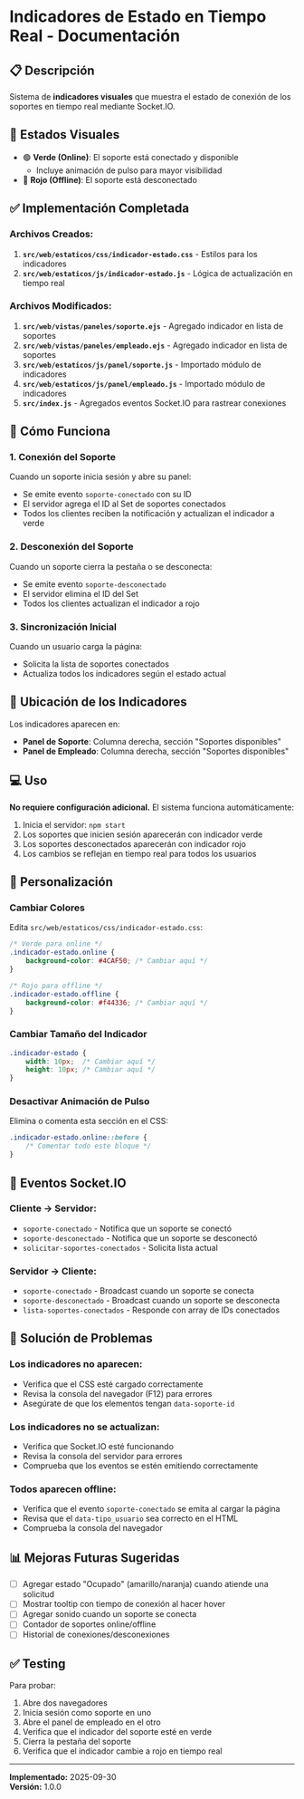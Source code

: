 # Indicadores de Estado en Tiempo Real - Documentación

## 📋 Descripción

Sistema de **indicadores visuales** que muestra el estado de conexión de los soportes en tiempo real mediante Socket.IO.

## 🎨 Estados Visuales

- 🟢 **Verde (Online)**: El soporte está conectado y disponible
  - Incluye animación de pulso para mayor visibilidad
- 🔴 **Rojo (Offline)**: El soporte está desconectado

## ✅ Implementación Completada

### Archivos Creados:
1. **`src/web/estaticos/css/indicador-estado.css`** - Estilos para los indicadores
2. **`src/web/estaticos/js/indicador-estado.js`** - Lógica de actualización en tiempo real

### Archivos Modificados:
1. **`src/web/vistas/paneles/soporte.ejs`** - Agregado indicador en lista de soportes
2. **`src/web/vistas/paneles/empleado.ejs`** - Agregado indicador en lista de soportes
3. **`src/web/estaticos/js/panel/soporte.js`** - Importado módulo de indicadores
4. **`src/web/estaticos/js/panel/empleado.js`** - Importado módulo de indicadores
5. **`src/index.js`** - Agregados eventos Socket.IO para rastrear conexiones

## 🚀 Cómo Funciona

### 1. Conexión del Soporte
Cuando un soporte inicia sesión y abre su panel:
- Se emite evento `soporte-conectado` con su ID
- El servidor agrega el ID al Set de soportes conectados
- Todos los clientes reciben la notificación y actualizan el indicador a verde

### 2. Desconexión del Soporte
Cuando un soporte cierra la pestaña o se desconecta:
- Se emite evento `soporte-desconectado`
- El servidor elimina el ID del Set
- Todos los clientes actualizan el indicador a rojo

### 3. Sincronización Inicial
Cuando un usuario carga la página:
- Solicita la lista de soportes conectados
- Actualiza todos los indicadores según el estado actual

## 🎯 Ubicación de los Indicadores

Los indicadores aparecen en:
- **Panel de Soporte**: Columna derecha, sección "Soportes disponibles"
- **Panel de Empleado**: Columna derecha, sección "Soportes disponibles"

## 💻 Uso

**No requiere configuración adicional.** El sistema funciona automáticamente:

1. Inicia el servidor: `npm start`
2. Los soportes que inicien sesión aparecerán con indicador verde
3. Los soportes desconectados aparecerán con indicador rojo
4. Los cambios se reflejan en tiempo real para todos los usuarios

## 🎨 Personalización

### Cambiar Colores

Edita `src/web/estaticos/css/indicador-estado.css`:

```css
/* Verde para online */
.indicador-estado.online {
    background-color: #4CAF50; /* Cambiar aquí */
}

/* Rojo para offline */
.indicador-estado.offline {
    background-color: #f44336; /* Cambiar aquí */
}
```

### Cambiar Tamaño del Indicador

```css
.indicador-estado {
    width: 10px;  /* Cambiar aquí */
    height: 10px; /* Cambiar aquí */
}
```

### Desactivar Animación de Pulso

Elimina o comenta esta sección en el CSS:

```css
.indicador-estado.online::before {
    /* Comentar todo este bloque */
}
```

## 🔧 Eventos Socket.IO

### Cliente → Servidor:
- `soporte-conectado` - Notifica que un soporte se conectó
- `soporte-desconectado` - Notifica que un soporte se desconectó
- `solicitar-soportes-conectados` - Solicita lista actual

### Servidor → Cliente:
- `soporte-conectado` - Broadcast cuando un soporte se conecta
- `soporte-desconectado` - Broadcast cuando un soporte se desconecta
- `lista-soportes-conectados` - Responde con array de IDs conectados

## 🐛 Solución de Problemas

### Los indicadores no aparecen:
- Verifica que el CSS esté cargado correctamente
- Revisa la consola del navegador (F12) para errores
- Asegúrate de que los elementos tengan `data-soporte-id`

### Los indicadores no se actualizan:
- Verifica que Socket.IO esté funcionando
- Revisa la consola del servidor para errores
- Comprueba que los eventos se estén emitiendo correctamente

### Todos aparecen offline:
- Verifica que el evento `soporte-conectado` se emita al cargar la página
- Revisa que el `data-tipo_usuario` sea correcto en el HTML
- Comprueba la consola del navegador

## 📊 Mejoras Futuras Sugeridas

- [ ] Agregar estado "Ocupado" (amarillo/naranja) cuando atiende una solicitud
- [ ] Mostrar tooltip con tiempo de conexión al hacer hover
- [ ] Agregar sonido cuando un soporte se conecta
- [ ] Contador de soportes online/offline
- [ ] Historial de conexiones/desconexiones

## ✅ Testing

Para probar:

1. Abre dos navegadores
2. Inicia sesión como soporte en uno
3. Abre el panel de empleado en el otro
4. Verifica que el indicador del soporte esté en verde
5. Cierra la pestaña del soporte
6. Verifica que el indicador cambie a rojo en tiempo real

---

**Implementado:** 2025-09-30  
**Versión:** 1.0.0

